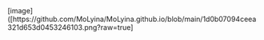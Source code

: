 <html>
<head>
    <title>TO 怡宝</title>
    [image]([https://github.com/MoLyina/MoLyina.github.io/blob/main/1d0b07094ceea321d653d0453246103.png?raw=true]
</html>
